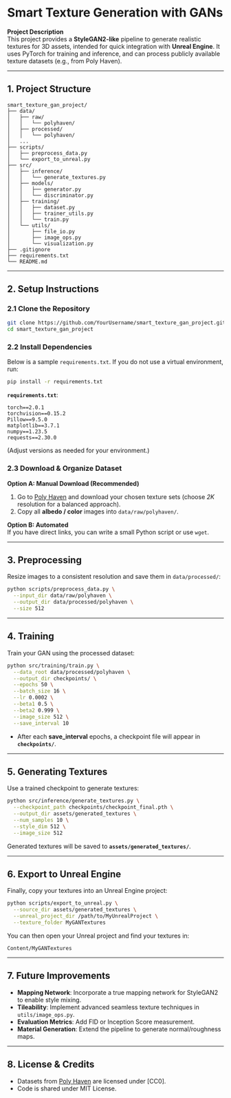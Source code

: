 # Smart Texture Generation with GANs

**Project Description**  
This project provides a **StyleGAN2-like** pipeline to generate realistic textures for 3D assets, intended for quick integration with **Unreal Engine**. It uses PyTorch for training and inference, and can process publicly available texture datasets (e.g., from Poly Haven).

---

## 1. Project Structure

```
smart_texture_gan_project/
├── data/
│   ├── raw/
│   │   └── polyhaven/
│   ├── processed/
│   │   └── polyhaven/
│   ...
├── scripts/
│   ├── preprocess_data.py
│   └── export_to_unreal.py
├── src/
│   ├── inference/
│   │   └── generate_textures.py
│   ├── models/
│   │   ├── generator.py
│   │   └── discriminator.py
│   ├── training/
│   │   ├── dataset.py
│   │   ├── trainer_utils.py
│   │   └── train.py
│   └── utils/
│       ├── file_io.py
│       ├── image_ops.py
│       └── visualization.py
├── .gitignore
├── requirements.txt
└── README.md
```

---

## 2. Setup Instructions

### 2.1 Clone the Repository

```bash
git clone https://github.com/YourUsername/smart_texture_gan_project.git
cd smart_texture_gan_project
```

### 2.2 Install Dependencies

Below is a sample `requirements.txt`. If you do not use a virtual environment, run:

```bash
pip install -r requirements.txt
```

**`requirements.txt`**:
```
torch==2.0.1
torchvision==0.15.2
Pillow==9.5.0
matplotlib==3.7.1
numpy==1.23.5
requests==2.30.0
```

(Adjust versions as needed for your environment.)

### 2.3 Download & Organize Dataset

**Option A: Manual Download (Recommended)**
1. Go to [Poly Haven](https://polyhaven.com/textures) and download your chosen texture sets (choose *2K* resolution for a balanced approach).  
2. Copy all **albedo / color** images into `data/raw/polyhaven/`.

**Option B: Automated**  
If you have direct links, you can write a small Python script or use `wget`.  

---

## 3. Preprocessing

Resize images to a consistent resolution and save them in `data/processed/`:

```bash
python scripts/preprocess_data.py \
  --input_dir data/raw/polyhaven \
  --output_dir data/processed/polyhaven \
  --size 512
```

---

## 4. Training

Train your GAN using the processed dataset:

```bash
python src/training/train.py \
  --data_root data/processed/polyhaven \
  --output_dir checkpoints/ \
  --epochs 50 \
  --batch_size 16 \
  --lr 0.0002 \
  --beta1 0.5 \
  --beta2 0.999 \
  --image_size 512 \
  --save_interval 10
```

- After each **save_interval** epochs, a checkpoint file will appear in **`checkpoints/`**.

---

## 5. Generating Textures

Use a trained checkpoint to generate textures:

```bash
python src/inference/generate_textures.py \
  --checkpoint_path checkpoints/checkpoint_final.pth \
  --output_dir assets/generated_textures \
  --num_samples 10 \
  --style_dim 512 \
  --image_size 512
```

Generated textures will be saved to **`assets/generated_textures/`**.

---

## 6. Export to Unreal Engine

Finally, copy your textures into an Unreal Engine project:

```bash
python scripts/export_to_unreal.py \
  --source_dir assets/generated_textures \
  --unreal_project_dir /path/to/MyUnrealProject \
  --texture_folder MyGANTextures
```

You can then open your Unreal project and find your textures in:
```
Content/MyGANTextures
```

---

## 7. Future Improvements
- **Mapping Network**: Incorporate a true mapping network for StyleGAN2 to enable style mixing.  
- **Tileability**: Implement advanced seamless texture techniques in `utils/image_ops.py`.  
- **Evaluation Metrics**: Add FID or Inception Score measurement.  
- **Material Generation**: Extend the pipeline to generate normal/roughness maps.

---

## 8. License & Credits

- Datasets from [Poly Haven](https://polyhaven.com/) are licensed under [CC0].  
- Code is shared under MIT License.  